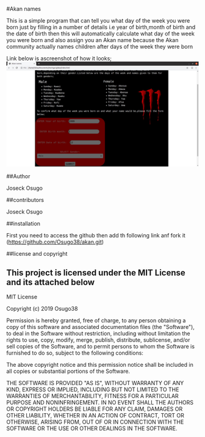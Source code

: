 #Akan names

This is a simple program that can tell you what day of the week you were born just by filling in a number of details  i.e year of birth,month of birth and the date of birth then this will automatically calculate what day of the week you were born and also assign you an Akan name because the Akan community actually names children after days of the week they were born

Link below is ascreenshot of how it looks;
![](images/overview.jpg)


##Author

Joseck Osugo


##contributors

Joseck Osugo

##installation

First you need to access the github  then add th following link anf fork it (https://github.com/Osugo38/akan.git)


##license and copyright

This project is licensed under the MIT License and its attached below
--------------------------------
MIT License

Copyright (c) 2019 Osugo38

Permission is hereby granted, free of charge, to any person obtaining a copy
of this software and associated documentation files (the "Software"), to deal
in the Software without restriction, including without limitation the rights
to use, copy, modify, merge, publish, distribute, sublicense, and/or sell
copies of the Software, and to permit persons to whom the Software is
furnished to do so, subject to the following conditions:

The above copyright notice and this permission notice shall be included in all
copies or substantial portions of the Software.

THE SOFTWARE IS PROVIDED "AS IS", WITHOUT WARRANTY OF ANY KIND, EXPRESS OR
IMPLIED, INCLUDING BUT NOT LIMITED TO THE WARRANTIES OF MERCHANTABILITY,
FITNESS FOR A PARTICULAR PURPOSE AND NONINFRINGEMENT. IN NO EVENT SHALL THE
AUTHORS OR COPYRIGHT HOLDERS BE LIABLE FOR ANY CLAIM, DAMAGES OR OTHER
LIABILITY, WHETHER IN AN ACTION OF CONTRACT, TORT OR OTHERWISE, ARISING FROM,
OUT OF OR IN CONNECTION WITH THE SOFTWARE OR THE USE OR OTHER DEALINGS IN THE
SOFTWARE.

